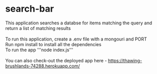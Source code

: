 # search-bar

This application searches a databse for items matching the query and return  a list of matching results<br>
<br>
To run this application, create a .env file with a mongouri and PORT<br>
Run npm install to install all the dependencies<br>
To run the app '''node index.js'''<br>
<br>
You can also check-out the deployed app here - https://thawing-brushlands-74288.herokuapp.com/
